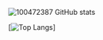 ![100472387 GitHub stats](https://github-readme-stats.vercel.app/api?username=100472387&show_icons=true&theme=dark)

[![Top Langs](https://github-readme-stats.vercel.app/api/top-langs/?username=100472387)]
